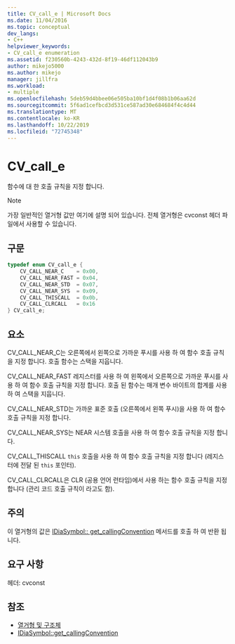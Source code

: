 ```yaml
---
title: CV_call_e | Microsoft Docs
ms.date: 11/04/2016
ms.topic: conceptual
dev_langs:
- C++
helpviewer_keywords:
- CV_call_e enumeration
ms.assetid: f230560b-4243-432d-8f19-46df112043b9
author: mikejo5000
ms.author: mikejo
manager: jillfra
ms.workload:
- multiple
ms.openlocfilehash: 5deb59d4bbee06e505ba10bf1d4f08b1b06aa62d
ms.sourcegitcommit: 5f6ad1cefbcd3d531ce587ad30e684684f4c4d44
ms.translationtype: MT
ms.contentlocale: ko-KR
ms.lasthandoff: 10/22/2019
ms.locfileid: "72745348"
---
```

# <a name="cv_call_e"></a>CV_call_e
함수에 대 한 호출 규칙을 지정 합니다.

> [!NOTE]
> 가장 일반적인 열거형 값만 여기에 설명 되어 있습니다. 전체 열거형은 cvconst 헤더 파일에서 사용할 수 있습니다.

## <a name="syntax"></a>구문

```C++
typedef enum CV_call_e {
    CV_CALL_NEAR_C    = 0x00,
    CV_CALL_NEAR_FAST = 0x04,
    CV_CALL_NEAR_STD  = 0x07,
    CV_CALL_NEAR_SYS  = 0x09,
    CV_CALL_THISCALL  = 0x0b,
    CV_CALL_CLRCALL   = 0x16
} CV_call_e;
```

## <a name="elements"></a>요소
CV_CALL_NEAR_C는 오른쪽에서 왼쪽으로 가까운 푸시를 사용 하 여 함수 호출 규칙을 지정 합니다. 호출 함수는 스택을 지웁니다.

CV_CALL_NEAR_FAST 레지스터를 사용 하 여 왼쪽에서 오른쪽으로 가까운 푸시를 사용 하 여 함수 호출 규칙을 지정 합니다. 호출 된 함수는 매개 변수 바이트의 합계를 사용 하 여 스택을 지웁니다.

CV_CALL_NEAR_STD는 가까운 표준 호출 (오른쪽에서 왼쪽 푸시)을 사용 하 여 함수 호출 규칙을 지정 합니다.

CV_CALL_NEAR_SYS는 NEAR 시스템 호출을 사용 하 여 함수 호출 규칙을 지정 합니다.

CV_CALL_THISCALL `this` 호출을 사용 하 여 함수 호출 규칙을 지정 합니다 (레지스터에 전달 된 `this` 포인터).

CV_CALL_CLRCALL은 CLR (공용 언어 런타임)에서 사용 하는 함수 호출 규칙을 지정 합니다 (관리 코드 호출 규칙이 라고도 함).

## <a name="remarks"></a>주의
이 열거형의 값은 [IDiaSymbol:: get_callingConvention](../../debugger/debug-interface-access/idiasymbol-get-callingconvention.md) 메서드를 호출 하 여 반환 됩니다.

## <a name="requirements"></a>요구 사항
헤더: cvconst

## <a name="see-also"></a>참조
- [열거형 및 구조체](../../debugger/debug-interface-access/enumerations-and-structures.md)
- [IDiaSymbol::get_callingConvention](../../debugger/debug-interface-access/idiasymbol-get-callingconvention.md)
